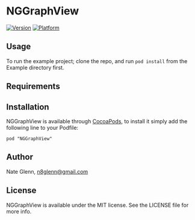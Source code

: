 # NGGraphView

[![Version](http://cocoapod-badges.herokuapp.com/v/NGGraphView/badge.png)](http://cocoadocs.org/docsets/NGGraphView)
[![Platform](http://cocoapod-badges.herokuapp.com/p/NGGraphView/badge.png)](http://cocoadocs.org/docsets/NGGraphView)

## Usage

To run the example project; clone the repo, and run `pod install` from the Example directory first.

## Requirements

## Installation

NGGraphView is available through [CocoaPods](http://cocoapods.org), to install
it simply add the following line to your Podfile:

    pod "NGGraphView"

## Author

Nate Glenn, n8glenn@gmail.com

## License

NGGraphView is available under the MIT license. See the LICENSE file for more info.

